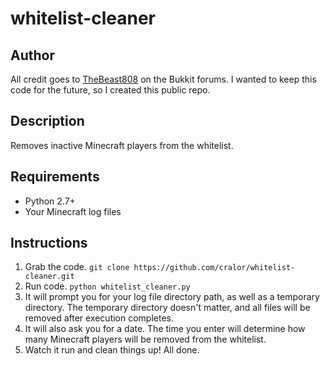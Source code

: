 whitelist-cleaner
=================

Author
------
All credit goes to [TheBeast808](http://forums.bukkit.org/threads/tool-admin-whitelist-cleaner-remove-inactive-players.66494/) on the Bukkit forums.
I wanted to keep this code for the future, so I created this public repo.

Description
-----------
Removes inactive Minecraft players from the whitelist.

Requirements
------------
- Python 2.7+
- Your Minecraft log files

Instructions
------------
1. Grab the code. `git clone https://github.com/cralor/whitelist-cleaner.git`
2. Run code. `python whitelist_cleaner.py`
3. It will prompt you for your log file directory path, as well as a temporary directory.
The temporary directory doesn't matter, and all files will be removed after execution completes.
4. It will also ask you for a date. The time you enter will determine how many Minecraft players will be removed from the whitelist.
5. Watch it run and clean things up! All done.



